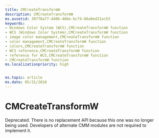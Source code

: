 ```yaml
---
title: CMCreateTransformW
description: CMCreateTransformW
ms.assetid: 39778a77-d406-48be-bc74-66a0ed21ac53
keywords:
- Windows Color System (WCS),CMCreateTransformW function
- WCS (Windows Color System),CMCreateTransformW function
- image color management,CMCreateTransformW function
- color management,CMCreateTransformW function
- colors,CMCreateTransformW function
- WCS reference,CMCreateTransformW function
- reference for WCS,CMCreateTransformW function
- CMCreateTransformW function
ms.localizationpriority: high


ms.topic: article
ms.date: 05/31/2018
---
```


# CMCreateTransformW

Deprecated. There is no replacement API because this one was no longer being used. Developers of alternate CMM modules are not required to implement it.

 

 




